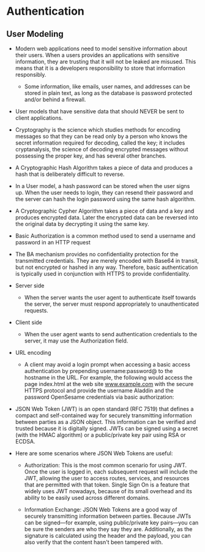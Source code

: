 # Authentication 

## User Modeling
  - Modern web applications need to model sensitive information about their users. When a users provides an applications with sensitive information, they are trusting that it will not be leaked are misused. This means that it is a developers responsibility to store that information responsibly. 
    - Some information, like emails, user names, and addresses can be stored in plain text, as long as the database is password protected and/or behind a firewall.

  - User models that have sensitive data that should NEVER be sent to client applications. 

  - Cryptography is the science which studies methods for encoding messages so that they can be read only by a person who knows the secret information required for decoding, called the key; it includes cryptanalysis, the science of decoding encrypted messages without possessing the proper key, and has several other branches.

  - A Cryptographic Hash Algorithm takes a piece of data and produces a hash that is deliberately difficult to reverse. 

  - In a User model, a hash password can be stored when the user signs up. When the user needs to login, they can resend their password and the server can hash the login password using the same hash algorithm.

  - A Cryptographic Cypher Algorithm takes a piece of data and a key and produces encrypted data. Later the encrypted data can be reversed into the original data by decrypting it using the same key.

  - Basic Authorization is a common method used to send a username and password in an HTTP request

  - The BA mechanism provides no confidentiality protection for the transmitted credentials. They are merely encoded with Base64 in transit, but not encrypted or hashed in any way. Therefore, basic authentication is typically used in conjunction with HTTPS to provide confidentiality.

  - Server side
    - When the server wants the user agent to authenticate itself towards the server, the server must respond appropriately to unauthenticated requests.

  - Client side
    - When the user agent wants to send authentication credentials to the server, it may use the Authorization field.

  - URL encoding
    - A client may avoid a login prompt when accessing a basic access authentication by prepending username:password@ to the hostname in the URL. For example, the following would access the page index.html at the web site www.example.com with the secure HTTPS protocol and provide the username Aladdin and the password OpenSesame credentials via basic authorization:

  - JSON Web Token (JWT) is an open standard (RFC 7519) that defines a compact and self-contained way for securely transmitting information between parties as a JSON object. This information can be verified and trusted because it is digitally signed. JWTs can be signed using a secret (with the HMAC algorithm) or a public/private key pair using RSA or ECDSA.

  - Here are some scenarios where JSON Web Tokens are useful:

    - Authorization: This is the most common scenario for using JWT. Once the user is logged in, each subsequent request will include the JWT, allowing the user to access routes, services, and resources that are permitted with that token. Single Sign On is a feature that widely uses JWT nowadays, because of its small overhead and its ability to be easily used across different domains.

    - Information Exchange: JSON Web Tokens are a good way of securely transmitting information between parties. Because JWTs can be signed—for example, using public/private key pairs—you can be sure the senders are who they say they are. Additionally, as the signature is calculated using the header and the payload, you can also verify that the content hasn't been tampered with.



